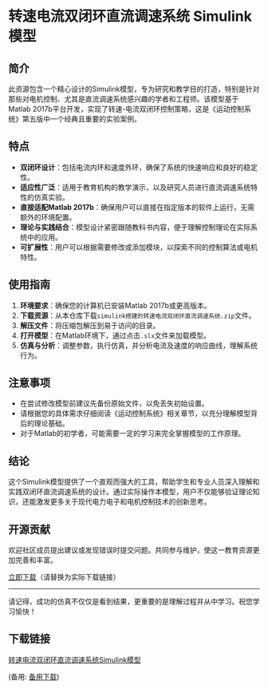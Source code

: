 # 转速电流双闭环直流调速系统 Simulink 模型

## 简介

此资源包含一个精心设计的Simulink模型，专为研究和教学目的打造，特别是针对那些对电机控制、尤其是直流调速系统感兴趣的学者和工程师。该模型基于Matlab 2017b平台开发，实现了转速-电流双闭环控制策略，这是《运动控制系统》第五版中一个经典且重要的实验案例。

## 特点

- **双闭环设计**：包括电流内环和速度外环，确保了系统的快速响应和良好的稳定性。
- **适应性广泛**：适用于教育机构的教学演示，以及研究人员进行直流调速系统特性的仿真实验。
- **直接适配Matlab 2017b**：确保用户可以直接在指定版本的软件上运行，无需额外的环境配置。
- **理论与实践结合**：模型设计紧密跟随教科书内容，便于理解控制理论在实际系统中的应用。
- **可扩展性**：用户可以根据需要修改或添加模块，以探索不同的控制算法或电机特性。

## 使用指南

1. **环境要求**：确保您的计算机已安装Matlab 2017b或更高版本。
2. **下载资源**：从本仓库下载`simulink搭建的转速电流双闭环直流调速系统.zip`文件。
3. **解压文件**：将压缩包解压到易于访问的目录。
4. **打开模型**：在Matlab环境下，通过点击`.slx`文件来加载模型。
5. **仿真与分析**：调整参数，执行仿真，并分析电流及速度的响应曲线，理解系统行为。

## 注意事项

- 在尝试修改模型前建议先备份原始文件，以免丢失初始设置。
- 请根据您的具体需求仔细阅读《运动控制系统》相关章节，以充分理解模型背后的理论基础。
- 对于Matlab的初学者，可能需要一定的学习来完全掌握模型的工作原理。

## 结论

这个Simulink模型提供了一个直观而强大的工具，帮助学生和专业人员深入理解和实践双闭环直流调速系统的设计。通过实际操作本模型，用户不仅能够验证理论知识，还能激发更多关于现代电力电子和电机控制技术的创新思考。

## 开源贡献

欢迎社区成员提出建议或发现错误时提交问题。共同参与维护，使这一教育资源更加完善和丰富。

[立即下载](https://example.com/download/simulink直流调速系统.zip)（请替换为实际下载链接）

--- 

请记得，成功的仿真不仅仅是看到结果，更重要的是理解过程并从中学习。祝您学习愉快！

## 下载链接
[转速电流双闭环直流调速系统Simulink模型]() 

(备用: [备用下载](https://pan.baidu.com/s/1s6W4ZVojW51jCOBPTXNQ3A?pwd=1234))
